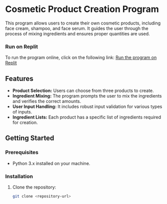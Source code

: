# Cosmetic Product Creation Program

This program allows users to create their own cosmetic products, including face cream, shampoo, and face serum. It guides the user through the process of mixing ingredients and ensures proper quantities are used.

### Run on Replit

To run the program online, click on the following link: [Run the program on Replit](https://replit.com/@olgapoz20052002/make-product-2)

## Features

- **Product Selection:** Users can choose from three products to create.
- **Ingredient Mixing:** The program prompts the user to mix the ingredients and verifies the correct amounts.
- **User Input Handling:** It includes robust input validation for various types of inputs.
- **Ingredient Lists:** Each product has a specific list of ingredients required for creation.

## Getting Started

### Prerequisites

- Python 3.x installed on your machine.

### Installation

1. Clone the repository:
   ```bash
   git clone <repository-url>

